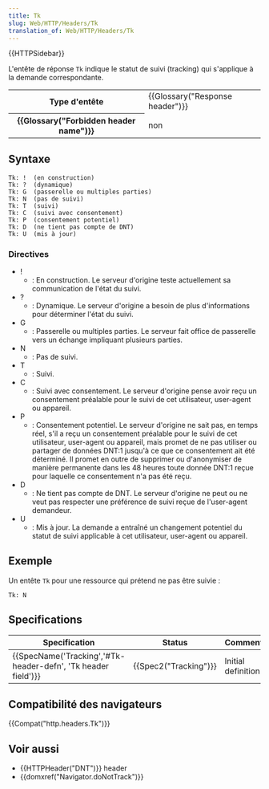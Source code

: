 ```yaml
---
title: Tk
slug: Web/HTTP/Headers/Tk
translation_of: Web/HTTP/Headers/Tk
---
```

{{HTTPSidebar}}

L'entête de réponse `Tk` indique le statut de suivi (tracking) qui s'applique à la demande correspondante.

<table class="properties">
  <tbody>
    <tr>
      <th scope="row">Type d'entête</th>
      <td>{{Glossary("Response header")}}</td>
    </tr>
    <tr>
      <th scope="row">{{Glossary("Forbidden header name")}}</th>
      <td>non</td>
    </tr>
  </tbody>
</table>

## Syntaxe

    Tk: !  (en construction)
    Tk: ?  (dynamique)
    Tk: G  (passerelle ou multiples parties)
    Tk: N  (pas de suivi)
    Tk: T  (suivi)
    Tk: C  (suivi avec consentement)
    Tk: P  (consentement potentiel)
    Tk: D  (ne tient pas compte de DNT)
    Tk: U  (mis à jour)

### Directives

- !
  - : En construction. Le serveur d'origine teste actuellement sa communication de l'état du suivi.
- ?
  - : Dynamique. Le serveur d'origine a besoin de plus d'informations pour déterminer l'état du suivi.
- G
  - : Passerelle ou multiples parties. Le serveur fait office de passerelle vers un échange impliquant plusieurs parties.
- N
  - : Pas de suivi.
- T
  - : Suivi.
- C
  - : Suivi avec consentement. Le serveur d'origine pense avoir reçu un consentement préalable pour le suivi de cet utilisateur, user-agent ou appareil.
- P
  - : Consentement potentiel. Le serveur d'origine ne sait pas, en temps réel, s'il a reçu un consentement préalable pour le suivi de cet utilisateur, user-agent ou appareil, mais promet de ne pas utiliser ou partager de données DNT:1 jusqu'à ce que ce consentement ait été déterminé. Il promet en outre de supprimer ou d'anonymiser de manière permanente dans les 48 heures toute donnée DNT:1 reçue pour laquelle ce consentement n'a pas été reçu.
- D
  - : Ne tient pas compte de DNT. Le serveur d'origine ne peut ou ne veut pas respecter une préférence de suivi reçue de l'user-agent demandeur.
- U
  - : Mis à jour. La demande a entraîné un changement potentiel du statut de suivi applicable à cet utilisateur, user-agent ou appareil.

## Exemple

Un entête `Tk` pour une ressource qui prétend ne pas être suivie :

    Tk: N

## Specifications

| Specification                                                                    | Status                       | Comment             |
| -------------------------------------------------------------------------------- | ---------------------------- | ------------------- |
| {{SpecName('Tracking','#Tk-header-defn', 'Tk header field')}} | {{Spec2("Tracking")}} | Initial definition. |

## Compatibilité des navigateurs

{{Compat("http.headers.Tk")}}

## Voir aussi

- {{HTTPHeader("DNT")}} header
- {{domxref("Navigator.doNotTrack")}}
